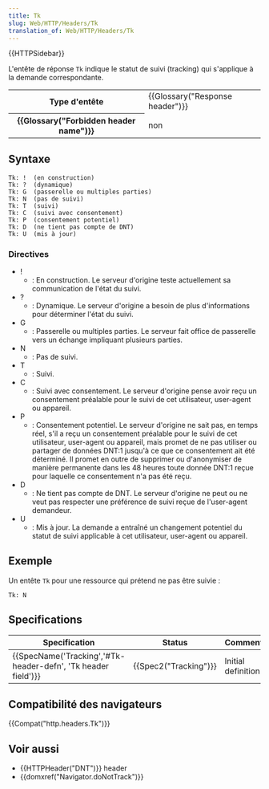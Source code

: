 ```yaml
---
title: Tk
slug: Web/HTTP/Headers/Tk
translation_of: Web/HTTP/Headers/Tk
---
```

{{HTTPSidebar}}

L'entête de réponse `Tk` indique le statut de suivi (tracking) qui s'applique à la demande correspondante.

<table class="properties">
  <tbody>
    <tr>
      <th scope="row">Type d'entête</th>
      <td>{{Glossary("Response header")}}</td>
    </tr>
    <tr>
      <th scope="row">{{Glossary("Forbidden header name")}}</th>
      <td>non</td>
    </tr>
  </tbody>
</table>

## Syntaxe

    Tk: !  (en construction)
    Tk: ?  (dynamique)
    Tk: G  (passerelle ou multiples parties)
    Tk: N  (pas de suivi)
    Tk: T  (suivi)
    Tk: C  (suivi avec consentement)
    Tk: P  (consentement potentiel)
    Tk: D  (ne tient pas compte de DNT)
    Tk: U  (mis à jour)

### Directives

- !
  - : En construction. Le serveur d'origine teste actuellement sa communication de l'état du suivi.
- ?
  - : Dynamique. Le serveur d'origine a besoin de plus d'informations pour déterminer l'état du suivi.
- G
  - : Passerelle ou multiples parties. Le serveur fait office de passerelle vers un échange impliquant plusieurs parties.
- N
  - : Pas de suivi.
- T
  - : Suivi.
- C
  - : Suivi avec consentement. Le serveur d'origine pense avoir reçu un consentement préalable pour le suivi de cet utilisateur, user-agent ou appareil.
- P
  - : Consentement potentiel. Le serveur d'origine ne sait pas, en temps réel, s'il a reçu un consentement préalable pour le suivi de cet utilisateur, user-agent ou appareil, mais promet de ne pas utiliser ou partager de données DNT:1 jusqu'à ce que ce consentement ait été déterminé. Il promet en outre de supprimer ou d'anonymiser de manière permanente dans les 48 heures toute donnée DNT:1 reçue pour laquelle ce consentement n'a pas été reçu.
- D
  - : Ne tient pas compte de DNT. Le serveur d'origine ne peut ou ne veut pas respecter une préférence de suivi reçue de l'user-agent demandeur.
- U
  - : Mis à jour. La demande a entraîné un changement potentiel du statut de suivi applicable à cet utilisateur, user-agent ou appareil.

## Exemple

Un entête `Tk` pour une ressource qui prétend ne pas être suivie :

    Tk: N

## Specifications

| Specification                                                                    | Status                       | Comment             |
| -------------------------------------------------------------------------------- | ---------------------------- | ------------------- |
| {{SpecName('Tracking','#Tk-header-defn', 'Tk header field')}} | {{Spec2("Tracking")}} | Initial definition. |

## Compatibilité des navigateurs

{{Compat("http.headers.Tk")}}

## Voir aussi

- {{HTTPHeader("DNT")}} header
- {{domxref("Navigator.doNotTrack")}}
